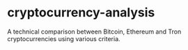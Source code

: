 # cryptocurrency-analysis
 
A technical comparison between Bitcoin, Ethereum and Tron cryptocurrencies using various criteria.
